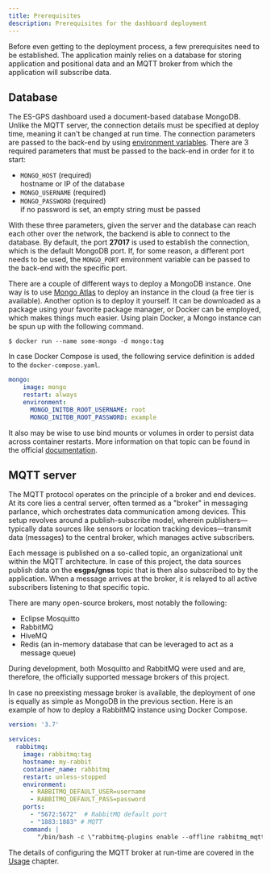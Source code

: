 ```yaml
---
title: Prerequisites
description: Prerequisites for the dashboard deployment
---
```


Before even getting to the deployment process, a few prerequisites need to be established. The application mainly relies on a database for storing application and positional data and an MQTT broker from which the application will subscribe data.

## Database
The ES-GPS dashboard used a document-based database MongoDB. Unlike the MQTT server, the connection details must be specified at deploy time, meaning it can't be changed at run time. The connection parameters are passed to the back-end by using [environment variables](https://en.wikipedia.org/wiki/Environment_variable). There are 3 required parameters that must be passed to the back-end in order for it to start:

- `MONGO_HOST` (required) <br>
    hostname or IP of the database
- `MONGO_USERNAME` (required)
- `MONGO_PASSWORD` (required) <br>
    if no password is set, an empty string must be passed

With these three parameters, given the server and the database can reach each other over the network, the backend is able to connect to the database. By default, the port __27017__ is used to establish the connection, which is the default MongoDB port. If, for some reason, a different port needs to be used, the `MONGO_PORT` environment variable can be passed to the back-end with the specific port.

There are a couple of different ways to deploy a MongoDB instance. One way is to use [Mongo Atlas](https://www.mongodb.com/docs/atlas/tutorial/deploy-free-tier-cluster/) to deploy an instance in the cloud (a free tier is available). Another option is to deploy it yourself. It can be downloaded as a package using your favorite package manager, or Docker can be employed, which makes things much easier. Using plain Docker, a Mongo instance can be spun up with the following command.

```shell
$ docker run --name some-mongo -d mongo:tag
```

In case Docker Compose is used, the following service definition is added to the `docker-compose.yaml`.

```yaml
mongo:
    image: mongo
    restart: always
    environment:
      MONGO_INITDB_ROOT_USERNAME: root
      MONGO_INITDB_ROOT_PASSWORD: example
```

It also may be wise to use bind mounts or volumes in order to persist data across container restarts. More information on that topic can be found in the official [documentation](https://docs.docker.com/storage/).

## MQTT server

The MQTT protocol operates on the principle of a broker and end devices. At its core lies a central server, often termed as a "broker" in messaging parlance, which orchestrates data communication among devices. This setup revolves around a publish-subscribe model, wherein publishers—typically data sources like sensors or location tracking devices—transmit data (messages) to the central broker, which manages active subscribers.

Each message is published on a so-called topic, an organizational unit within the MQTT architecture. In case of this project, the data sources publish data on the __esgps/gnss__ topic that is then also subscribed to by the application. When a message arrives at the broker, it is relayed to all active subscribers listening to that specific topic. 

There are many open-source brokers, most notably the following:

- Eclipse Mosquitto
- RabbitMQ
- HiveMQ
- Redis (an in-memory database that can be leveraged to act as a message queue)

During development, both Mosquitto and RabbitMQ were used and are, therefore, the officially supported message brokers of this project.

In case no preexisting message broker is available, the deployment of one is equally as simple as MongoDB in the previous section. Here is an example of how to deploy a RabbitMQ instance using Docker Compose.

```yaml
version: '3.7'

services:
  rabbitmq:
    image: rabbitmq:tag
    hostname: my-rabbit
    container_name: rabbitmq
    restart: unless-stopped
    environment:
      - RABBITMQ_DEFAULT_USER=username
      - RABBITMQ_DEFAULT_PASS=password
    ports:
      - "5672:5672"  # RabbitMQ default port
      - "1883:1883" # MQTT
    command: | 
        "/bin/bash -c \"rabbitmq-plugins enable --offline rabbitmq_mqtt rabbitmq_web_mqtt rabbitmq_amqp1_0; rabbitmq-server\""
```

The details of configuring the MQTT broker at run-time are covered in the [Usage](../usage/index.md) chapter.